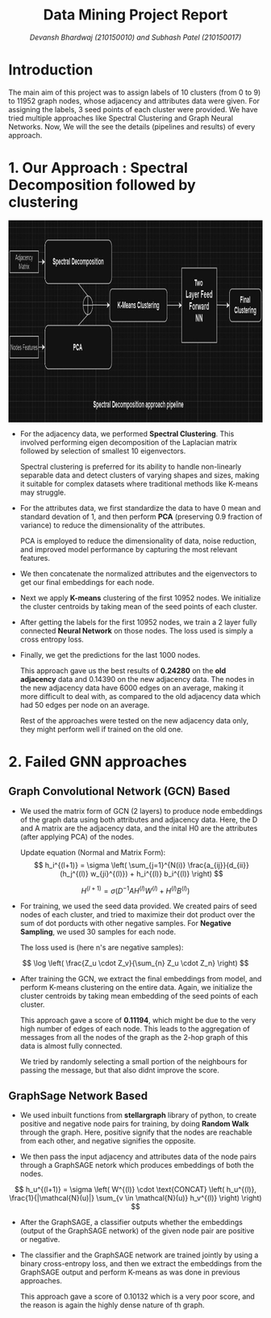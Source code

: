 <h1 align = "center">Data Mining Project Report</h1>
<p align = "center"><i>Devansh Bhardwaj (210150010) and Subhash Patel (210150017)</i></p>

# Introduction

The main aim of this project was to assign labels of 10 clusters (from 0 to 9) to 11952 graph nodes, whose adjacency and attributes data were given. For assigning the labels, 3 seed points of each cluster were provided. We have tried multiple approaches like Spectral Clustering and Graph Neural Networks. Now, We will the see the details (pipelines and results) of every approach.

# 1. Our Approach : Spectral Decomposition followed by clustering

<p align="center">
  <img src = "images/spec.jpg" align='center' height = 400 width = 1000 style="display: block; margin: 0 auto">
</p>


* For the adjacency data, we performed **Spectral Clustering**. This involved performing eigen decomposition of the Laplacian matrix followed by selection of smallest 10 eigenvectors.

  Spectral clustering is preferred for its ability to handle non-linearly separable data and detect clusters of varying shapes and sizes, making it suitable for complex datasets where traditional methods like K-means may struggle.

* For the attributes data, we first standardize the data to have 0 mean and standard devation of 1, and then perform **PCA** (preserving 0.9 fraction of variance) to reduce the dimensionality of the attributes.

  PCA is employed to reduce the dimensionality of data, noise reduction, and improved model performance by capturing the most relevant features.

* We then concatenate the normalized attributes and the eigenvectors to get our final embeddings for each node.

* Next we apply **K-means** clustering of the first 10952 nodes. We initialize the cluster centroids by taking mean of the seed points of each cluster.

* After getting the labels for the first 10952 nodes, we train a 2 layer fully connected **Neural Network** on those nodes. The loss used is simply a cross entropy loss.

* Finally, we get the predictions for the last 1000 nodes.

  This approach gave us the best results of **0.24280** on the **old adjacency** data and 0.14390 on the new adjacency data. The nodes in the new adjacency data have 6000 edges on an average, making it more difficult to deal with, as compared to the old adjacency data which had 50 edges per node on an average.

  Rest of the approaches were tested on the new adjacency data only, they might perform well if trained on the old one.



# 2. Failed GNN approaches


## Graph Convolutional Network (GCN) Based


* We used the matrix form of GCN (2 layers) to produce node embeddings of the graph data using both attributes and adjacency data. Here, the D and A matrix are the adjacency data, and the inital H0 are the attributes (after applying PCA) of the nodes.

  <!-- <img src = "images/gnn.jpg" align='center' height = 250 width = 600>   -->

  Update equation (Normal and Matrix Form):
$$
h_i^{(l+1)} = \sigma \left( \sum_{j=1}^{N(i)} \frac{a_{ij}}{d_{ii}} (h_j^{(l)} w_{ji}^{(l)}) + h_i^{(l)} b_i^{(l)} \right)
$$


$$
H^{(l+1)} = \sigma(D^{-1} A H^{(l)} W^{(l)} + H^{(l)} B^{(l)})
$$




* For training, we used the seed data provided. We created pairs of seed nodes of each cluster, and tried to maximize their dot product over the sum of dot porducts with other negative samples. For **Negative Sampling**, we used 30 samples for each node. 

  The loss used is (here n's are negative samples):

$$
\log \left( \frac{Z_u \cdot Z_v}{\sum_{n} Z_u \cdot Z_n} \right)
$$


* After training the GCN, we extract the final embeddings from model, and perform K-means clustering on the entire data. Again, we initialize the cluster centroids by taking mean embedding of the seed points of each cluster.

  This approach gave a score of **0.11194**, which might be due to the very high number of edges of each node. This leads to the aggregation of messages from all the nodes of the graph as the 2-hop graph of this data is almost fully connected.

  We tried by randomly selecting a small portion of the neighbours for passing the message, but that also didnt improve the score.


## GraphSage Network Based


* We used inbuilt functions from **stellargraph** library of python, to create positive and negative node pairs for training, by doing **Random Walk** through the graph. Here, positive signify that the nodes are reachable from each other, and negative signifies the opposite.

* We then pass the input adjacency and attributes data of the node pairs through a GraphSAGE netork which produces embeddings of both the nodes. 

$$
h_u^{(l+1)} = \sigma \left( W^{(l)} \cdot \text{CONCAT} \left( h_u^{(l)}, \frac{1}{|\mathcal{N}(u)|} \sum_{v \in \mathcal{N}(u)} h_v^{(l)} \right) \right)
$$

* After the GraphSAGE, a classifier outputs whether the embeddings (output of the GraphSAGE network) of the given node pair are positive or negative.
  
* The classifier and the GraphSAGE network are trained jointly by using a binary cross-entropy loss, and then we extract the embeddings from the GraphSAGE output and perform K-means as was done in previous approaches.

  This approach gave a score of 0.10132 which is a very poor score, and the reason is again the highly dense nature of th graph.
  

  

